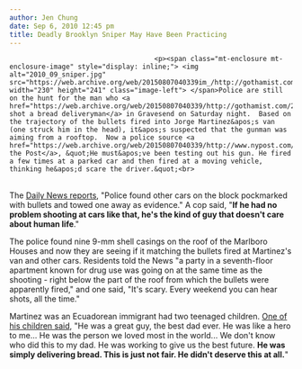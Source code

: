 ```yaml
---
author: Jen Chung
date: Sep 6, 2010 12:45 pm
title: Deadly Brooklyn Sniper May Have Been Practicing
---
```


	
										<p><span class="mt-enclosure mt-enclosure-image" style="display: inline;"> <img alt="2010_09_sniper.jpg" src="https://web.archive.org/web/20150807040339im_/http://gothamist.com/attachments/jen/2010_09_sniper.jpg" width="230" height="241" class="image-left"> </span>Police are still on the hunt for the man who <a href="https://web.archive.org/web/20150807040339/http://gothamist.com/2010/09/05/police_suspect_sniper_in_fatal_brea.php">fatally shot a bread deliveryman</a> in Gravesend on Saturday night.  Based on the trajectory of the bullets fired into Jorge Martinez&apos;s van (one struck him in the head), it&apos;s suspected that the gunman was aiming from a rooftop.  Now a police source <a href="https://web.archive.org/web/20150807040339/http://www.nypost.com/p/news/local/brooklyn/slay_was_target_practice_cops_zHYPbuwKjyUASj934nh3vI">tells the Post</a>, &quot;He must&apos;ve been testing out his gun. He fired a few times at a parked car and then fired at a moving vehicle, thinking he&apos;d scare the driver.&quot;<br>
 <br>
The <a href="https://web.archive.org/web/20150807040339/http://www.nydailynews.com/news/ny_crime/2010/09/06/2010-09-06_brooklyn_sniper_who_shot_and_killed_deliveryman_jorge_martinez_may_have_been_tes.html">Daily News reports</a>, &quot;Police found other cars on the block pockmarked with bullets and towed one away as evidence.&quot;  A cop said, &quot;<strong>If he had no problem shooting at cars like that, he&apos;s the kind of guy that doesn&apos;t care about human life</strong>.&quot;  </p>

<p>The police found nine 9-mm shell casings on the roof of the Marlboro Houses and now they are seeing if it matching the bullets fired at Martinez&apos;s van and other cars.  Residents told the News &quot;a party in a seventh-floor apartment known for drug use was going on at the same time as the shooting - right below the part of the roof from which the bullets were apparently fired,&quot; and one said, &quot;It&apos;s scary. Every weekend you can hear shots, all the time.&quot; </p>

<p>Martinez was an Ecuadorean immigrant had two teenaged children.  <a href="https://web.archive.org/web/20150807040339/http://www.nydailynews.com/news/ny_crime/2010/09/06/2010-09-06_person_we_loved_most_deliverymans_children_mourn_at_scene_of_slaying.html">One of his children said</a>, &quot;He was a great guy, the best dad ever. He was like a hero to me... He was the person we loved most in the world... We don&apos;t know who did this to my dad. He was working to give us the best future. <strong>He was simply delivering bread. This is just not fair. He didn&apos;t deserve this at all.</strong>&quot;</p>					
										
									
				
